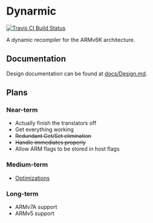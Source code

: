Dynarmic
========
[![Travis CI Build Status](https://api.travis-ci.org/MerryMage/dynarmic.svg?branch=master)](https://travis-ci.org/MerryMage/dynarmic/branches)

A dynamic recompiler for the ARMv6K architecture.

Documentation
-------------

Design documentation can be found at [docs/Design.md](docs/Design.md).

Plans
-----

### Near-term

* Actually finish the translators off
* Get everything working
* ~~Redundant Get/Set elimination~~
* ~~Handle immediates properly~~
* Allow ARM flags to be stored in host flags

### Medium-term

* [Optimizations](https://gist.github.com/MerryMage/a7411f139cc6e506ea7689ff4579c84b)

### Long-term

* ARMv7A support
* ARMv5 support
